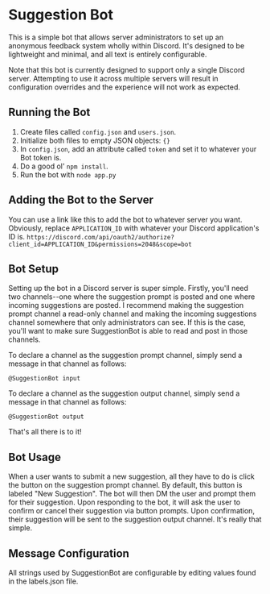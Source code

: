 # Suggestion Bot
This is a simple bot that allows server administrators to set up an anonymous feedback system wholly within Discord. It's designed to be lightweight and minimal, and all text is entirely configurable.

Note that this bot is currently designed to support only a single Discord server. Attempting to use it across multiple servers will result in configuration overrides and the experience will not work as expected.

## Running the Bot
1. Create files called `config.json` and `users.json`.
2. Initialize both files to empty JSON objects: `{}`
3. In `config.json`, add an attribute called `token` and set it to whatever your Bot token is.
4. Do a good ol' `npm install`.
5. Run the bot with `node app.py`

## Adding the Bot to the Server
You can use a link like this to add the bot to whatever server you want. Obviously, replace `APPLICATION_ID` with whatever your Discord application's ID is.
```https://discord.com/api/oauth2/authorize?client_id=APPLICATION_ID&permissions=2048&scope=bot```

## Bot Setup
Setting up the bot in a Discord server is super simple. Firstly, you'll need two channels--one where the suggestion prompt is posted and one where incoming suggestions are posted. I recommend making the suggestion prompt channel a read-only channel and making the incoming suggestions channel somewhere that only administrators can see. If this is the case, you'll want to make sure SuggestionBot is able to read and post in those channels.

To declare a channel as the suggestion prompt channel, simply send a message in that channel as follows:
```
@SuggestionBot input
```

To declare a channel as the suggestion output channel, simply send a message in that channel as follows:
```
@SuggestionBot output
```

That's all there is to it! 

## Bot Usage
When a user wants to submit a new suggestion, all they have to do is click the button on the suggestion prompt channel. By default, this button is labeled "New Suggestion". The bot will then DM the user and prompt them for their suggestion. Upon responding to the bot, it will ask the user to confirm or cancel their suggestion via button prompts. Upon confirmation, their suggestion will be sent to the suggestion output channel. It's really that simple.

## Message Configuration
All strings used by SuggestionBot are configurable by editing values found in the labels.json file.